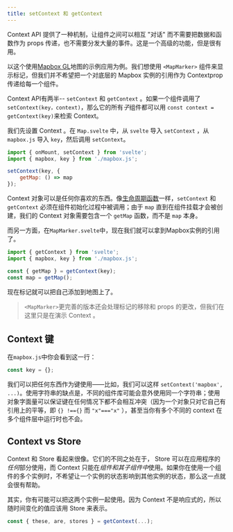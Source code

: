 ```yaml
---
title: setContext 和 getContext
---
```


Context API 提供了一种机制，让组件之间可以相互 "对话" 而不需要把数据和函数作为 props 传递，也不需要分发大量的事件。这是一个高级的功能，但是很有用。

以这个使用[Mapbox GL](https://docs.mapbox.com/mapbox-gl-js/overview/)地图的示例应用为例。我们想使用 `<MapMarker>` 组件来显示标记，但我们并不希望把一个对底层的 Mapbox 实例的引用作为 Contextprop 传递给每一个组件。

Context API有两半-- `setContext` 和 `getContext` 。如果一个组件调用了 `setContext(key，context)`，那么它的所有*子*组件都可以用 `const context = getContext(key)`来检索 Context。

我们先设置 Context 。在 `Map.svelte` 中，从 `svelte` 导入 `setContext` ，从 `mapbox.js` 导入 `key`，然后调用 `setContext`。

```js
import { onMount, setContext } from 'svelte';
import { mapbox, key } from './mapbox.js';

setContext(key, {
	getMap: () => map
});
```

Context 对象可以是任何你喜欢的东西。像[生命周期函数](tutorial/onmount)一样，`setContext` 和 `getContext` 必须在组件初始化过程中被调用；由于 `map` 直到在组件挂载才会被创建，我们的 Context 对象需要包含一个 `getMap` 函数，而不是 `map` 本身。

而另一方面，在`MapMarker.svelte`中，现在我们就可以拿到Mapbox实例的引用了。

```js
import { getContext } from 'svelte';
import { mapbox, key } from './mapbox.js';

const { getMap } = getContext(key);
const map = getMap();
```

现在标记就可以把自己添加到地图上了。

> `<MapMarker>`更完善的版本还会处理标记的移除和 props 的更改，但我们在这里只是在演示 Context 。

## Context 键

在`mapbox.js`中你会看到这一行：

```js
const key = {};
```

我们可以把任何东西作为键使用——比如，我们可以这样 `setContext('mapbox', ...)`。使用字符串的缺点是，不同的组件库可能会意外使用同一个字符串；使用对象字面量可以保证键在任何情况下都不会相互冲突（因为一个对象只对它自己有引用上的平等，即 `{} !=={}` 而 `"x"==="x"` ），甚至当你有多个不同的 context 在多个组件层中运行时也不会。

## Context vs Store 

Context 和 Store 看起来很像。它们的不同之处在于， Store 可以在应用程序的*任何*部分使用，而 Context 只能在*组件和其子组件中*使用。如果你在使用一个组件的多个实例时，不希望让一个实例的状态影响到其他实例的状态，那么这一点就会很有帮助。

其实，你有可能可以把这两个实例一起使用。因为 Context 不是响应式的，所以随时间变化的值应该用 Store 来表示。

```js
const { these, are, stores } = getContext(...);
```
